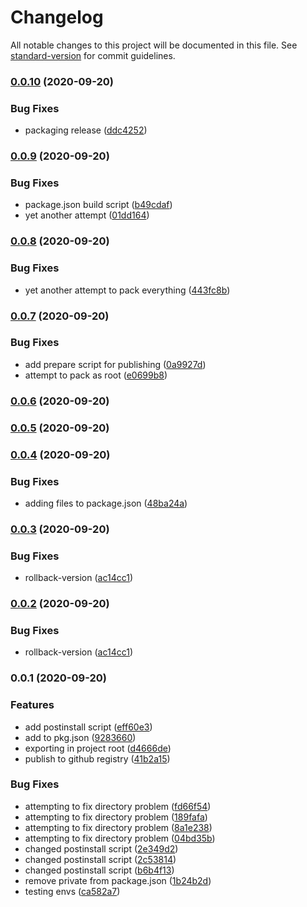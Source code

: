 # Changelog

All notable changes to this project will be documented in this file. See [standard-version](https://github.com/conventional-changelog/standard-version) for commit guidelines.

### [0.0.10](https://github.com/yggni/enigma/compare/v0.0.9...v0.0.10) (2020-09-20)


### Bug Fixes

* packaging release ([ddc4252](https://github.com/yggni/enigma/commit/ddc4252b4e75fa5ee81143c9881c9e0029cae978))

### [0.0.9](https://github.com/yggni/enigma/compare/v0.0.8...v0.0.9) (2020-09-20)


### Bug Fixes

* package.json build script ([b49cdaf](https://github.com/yggni/enigma/commit/b49cdaf7656e464776c3e0cb09a9807d7effec91))
* yet another attempt ([01dd164](https://github.com/yggni/enigma/commit/01dd164920333acfc6b838167e771f96f8ba0cfd))

### [0.0.8](https://github.com/yggni/enigma/compare/v0.0.7...v0.0.8) (2020-09-20)


### Bug Fixes

* yet another attempt to pack everything ([443fc8b](https://github.com/yggni/enigma/commit/443fc8bcf4e4bb609884492e0be116f80899f177))

### [0.0.7](https://github.com/yggni/enigma/compare/v0.0.6...v0.0.7) (2020-09-20)


### Bug Fixes

* add prepare script for publishing ([0a9927d](https://github.com/yggni/enigma/commit/0a9927dcda729197481eff3c14b30c1f30e2db54))
* attempt to pack as root ([e0699b8](https://github.com/yggni/enigma/commit/e0699b8faa9a1622108071a6066b7e864c1f08c5))

### [0.0.6](https://github.com/yggni/enigma/compare/v0.0.5...v0.0.6) (2020-09-20)

### [0.0.5](https://github.com/yggni/enigma/compare/v0.0.4...v0.0.5) (2020-09-20)

### [0.0.4](https://github.com/yggni/enigma/compare/v0.0.3...v0.0.4) (2020-09-20)


### Bug Fixes

* adding files to package.json ([48ba24a](https://github.com/yggni/enigma/commit/48ba24a631c62d653e384f35b885dc4232ae8e6e))

### [0.0.3](https://github.com/yggni/enigma/compare/v0.0.1...v0.0.3) (2020-09-20)


### Bug Fixes

* rollback-version ([ac14cc1](https://github.com/yggni/enigma/commit/ac14cc11b586c8653eee3e35c3d3ac5e24da03ff))

### [0.0.2](https://github.com/yggni/enigma/compare/v0.0.1...v0.0.2) (2020-09-20)


### Bug Fixes

* rollback-version ([ac14cc1](https://github.com/yggni/enigma/commit/ac14cc11b586c8653eee3e35c3d3ac5e24da03ff))

### 0.0.1 (2020-09-20)


### Features

* add postinstall script ([eff60e3](https://github.com/yggni/enigma/commit/eff60e345246c3a4786717b8e52c9089205787ab))
* add to pkg.json ([9283660](https://github.com/yggni/enigma/commit/92836609939453698924ccc017568e0b4da0eb5f))
* exporting in project root ([d4666de](https://github.com/yggni/enigma/commit/d4666de4d582a4569bf51e02aa72fd9f361d4a42))
* publish to github registry ([41b2a15](https://github.com/yggni/enigma/commit/41b2a1579409c2b14ce2f1ef64c6a0be03d4ff1b))


### Bug Fixes

* attempting to fix directory problem ([fd66f54](https://github.com/yggni/enigma/commit/fd66f5417f914eeef1ff36e403a3adbbf4712bfe))
* attempting to fix directory problem ([189fafa](https://github.com/yggni/enigma/commit/189fafaf946faa6061c932f2bd25cd5e244e4505))
* attempting to fix directory problem ([8a1e238](https://github.com/yggni/enigma/commit/8a1e238ad95082b1b6d43df807b4232a37595f71))
* attempting to fix directory problem ([04bd35b](https://github.com/yggni/enigma/commit/04bd35b95072889fe850c8b8f0ebc71ffeb3d3f9))
* changed postinstall script ([2e349d2](https://github.com/yggni/enigma/commit/2e349d271b7b5d835556d06d399f7e657ce64e44))
* changed postinstall script ([2c53814](https://github.com/yggni/enigma/commit/2c53814c9a2af4a04a817164db2f5a6e122870b8))
* changed postinstall script ([b6b4f13](https://github.com/yggni/enigma/commit/b6b4f131cb67a367577636650ec902bb09355de4))
* remove private from package.json ([1b24b2d](https://github.com/yggni/enigma/commit/1b24b2d3816ee0670fa0343f1330df642b4541ea))
* testing envs ([ca582a7](https://github.com/yggni/enigma/commit/ca582a7c9b901b12576c2c59badb310db1769648))
